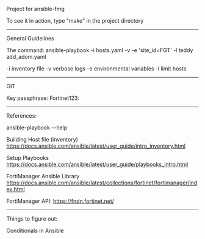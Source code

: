 Project for ansible-fmg

To see it in action, type "make" in the project directory

------------------------------------------------------------------------------------------------

General Guidelines

The command:
ansible-playbook -i hosts.yaml -v -e 'site_id=FGT' -l teddy add_adom.yaml

-i inventory file
-v verbose logs
-e environmental variables
-l limit hosts

------------------------------------------------------------------------------------------------

GIT

Key passphrase: Fortinet123:

------------------------------------------------------------------------------------------------

References:

ansible-playbook --help

Building Host file (inventory)
https://docs.ansible.com/ansible/latest/user_guide/intro_inventory.html

Setup Playbooks
https://docs.ansible.com/ansible/latest/user_guide/playbooks_intro.html

FortiManager Ansible Library
https://docs.ansible.com/ansible/latest/collections/fortinet/fortimanager/index.html

FortiManager API:
https://fndn.fortinet.net/


------------

Things to figure out:

Conditionals in Ansible